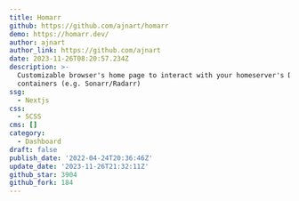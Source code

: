 ```yaml
---
title: Homarr
github: https://github.com/ajnart/homarr
demo: https://homarr.dev/
author: ajnart
author_link: https://github.com/ajnart
date: 2023-11-26T08:20:57.234Z
description: >-
  Customizable browser's home page to interact with your homeserver's Docker
  containers (e.g. Sonarr/Radarr)
ssg:
  - Nextjs
css:
  - SCSS
cms: []
category:
  - Dashboard
draft: false
publish_date: '2022-04-24T20:36:46Z'
update_date: '2023-11-26T21:32:11Z'
github_star: 3904
github_fork: 184
---
```

